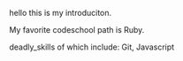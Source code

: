 hello this is my introduciton.

My favorite codeschool path is Ruby.

deadly_skills of which include: 
Git, Javascript

